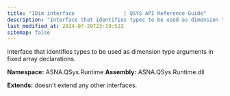 ```yaml
---
title: "IDim interface                | QSYS API Reference Guide"
description: "Interface that identifies types to be used as dimension type arguments in fixed array declarations. "
last_modified_at: 2024-07-29T23:19:52Z
sitemap: false
---
```


Interface that identifies types to be used as dimension type arguments in fixed array declarations.

**Namespace:** ASNA.QSys.Runtime
**Assembly:** ASNA.QSys.Runtime.dll

**Extends:** doesn't extend any other interfaces.
<br>
<br>
